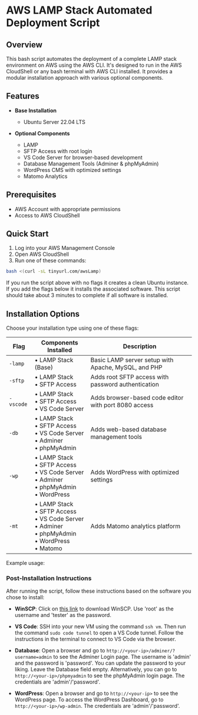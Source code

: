 # AWS LAMP Stack Automated Deployment Script

## Overview
This bash script automates the deployment of a complete LAMP stack environment on AWS using the AWS CLI. It's designed to run in the AWS CloudShell or any bash terminal with AWS CLI installed. It provides a modular installation approach with various optional components.

## Features
- **Base Installation**
  - Ubuntu Server 22.04 LTS

- **Optional Components**
  - LAMP
  - SFTP Access with root login
  - VS Code Server for browser-based development
  - Database Management Tools (Adminer & phpMyAdmin)
  - WordPress CMS with optimized settings
  - Matomo Analytics

## Prerequisites
- AWS Account with appropriate permissions
- Access to AWS CloudShell

## Quick Start
1. Log into your AWS Management Console
2. Open AWS CloudShell
3. Run one of these commands:

```bash
bash <(curl -sL tinyurl.com/awsLamp)
```

If you run the script above with no flags it creates a clean Ubuntu instance. If you add the flags below it installs the associated software. This script should take about 3 minutes to complete if all software is installed. 

## Installation Options

Choose your installation type using one of these flags:

| Flag | Components Installed | Description |
|------|---------------------|-------------|
| `-lamp` | • LAMP Stack (Base) | Basic LAMP server setup with Apache, MySQL, and PHP |
| `-sftp` | • LAMP Stack<br>• SFTP Access | Adds root SFTP access with password authentication |
| `-vscode` | • LAMP Stack<br>• SFTP Access<br>• VS Code Server | Adds browser-based code editor with port 8080 access |
| `-db` | • LAMP Stack<br>• SFTP Access<br>• VS Code Server<br>• Adminer<br>• phpMyAdmin | Adds web-based database management tools |
| `-wp` | • LAMP Stack<br>• SFTP Access<br>• VS Code Server<br>• Adminer<br>• phpMyAdmin<br>• WordPress | Adds WordPress with optimized settings |
| `-mt` | • LAMP Stack<br>• SFTP Access<br>• VS Code Server<br>• Adminer<br>• phpMyAdmin<br>• WordPress<br>• Matomo | Adds Matomo analytics platform |

Example usage:

### Post-Installation Instructions

After running the script, follow these instructions based on the software you chose to install:

- **WinSCP**: Click on [this link](https://dcus.short.gy/downloadWinSCP) to download WinSCP. Use 'root' as the username and 'tester' as the password.

- **VS Code**: SSH into your new VM using the command `ssh vm`. Then run the command `sudo code tunnel` to open a VS Code tunnel. Follow the instructions in the terminal to connect to VS Code via the browser.

- **Database**: Open a browser and go to `http://<your-ip>/adminer/?username=admin` to see the Adminer Login page. The username is 'admin' and the password is 'password'. You can update the password to your liking. Leave the Database field empty. Alternatively, you can go to `http://<your-ip>/phpmyadmin` to see the phpMyAdmin login page. The credentials are 'admin'/'password'.

- **WordPress**: Open a browser and go to `http://<your-ip>` to see the WordPress page. To access the WordPress Dashboard, go to `http://<your-ip>/wp-admin`. The credentials are 'admin'/'password'.

